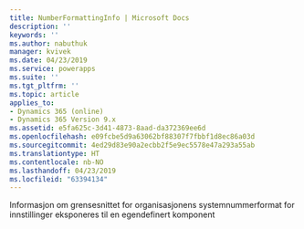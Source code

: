 ```yaml
---
title: NumberFormattingInfo | Microsoft Docs
description: ''
keywords: ''
ms.author: nabuthuk
manager: kvivek
ms.date: 04/23/2019
ms.service: powerapps
ms.suite: ''
ms.tgt_pltfrm: ''
ms.topic: article
applies_to:
- Dynamics 365 (online)
- Dynamics 365 Version 9.x
ms.assetid: e5fa625c-3d41-4873-8aad-da372369ee6d
ms.openlocfilehash: e09fcbe5d9a63062bf88307f7fbbf1d8ec86a03d
ms.sourcegitcommit: 4ed29d83e90a2ecbb2f5e9ec5578e47a293a55ab
ms.translationtype: HT
ms.contentlocale: nb-NO
ms.lasthandoff: 04/23/2019
ms.locfileid: "63394134"
---
```

Informasjon om grensesnittet for organisasjonens systemnummerformat for innstillinger eksponeres til en egendefinert komponent
